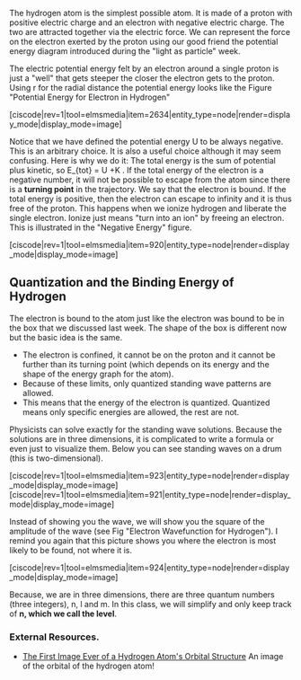 The hydrogen atom is the simplest possible atom. It is made of a proton with positive electric charge and an electron with negative electric charge. The two are attracted together via the electric force. We can represent the force on the electron exerted by the proton using our good friend the potential energy diagram introduced during the "light as particle" week.

The electric potential energy felt by an electron around a single proton is just a "well" that gets steeper the closer the electron gets to the proton. Using r for the radial distance the potential energy looks like the Figure "Potential Energy for Electron in Hydrogen"

[ciscode|rev=1|tool=elmsmedia|item=2634|entity_type=node|render=display_mode|display_mode=image]

Notice that we have defined the potential energy U to be always negative. This is an arbitrary choice. It is also a useful choice although it may seem confusing. Here is why we do it: The total energy is the sum of potential plus kinetic, so <lrn-math>E_{tot} = U +K</lrn-math> . If the total energy of the electron is a negative number, it will not be possible to escape from the atom since there is a **turning point** in the trajectory. We say that the electron is bound. If the total energy is positive, then the electron can escape to infinity and it is thus free of the proton. This happens when we ionize hydrogen and liberate the single electron. Ionize just means "turn into an ion" by freeing an electron. This is illustrated in the "Negative Energy" figure.

[ciscode|rev=1|tool=elmsmedia|item=920|entity_type=node|render=display_mode|display_mode=image]


## Quantization and the Binding Energy of Hydrogen 

The electron is bound to the atom just like the electron was bound to be in the box that we discussed last week. The shape of the box is different now but the basic idea is the same.

- The electron is confined, it cannot be on the proton and it cannot be further than its turning point (which depends on its energy and the shape of the energy graph for the atom).
- Because of these limits, only quantized standing wave patterns are allowed.
- This means that the energy of the electron is quantized. Quantized means only specific energies are allowed, the rest are not.

Physicists can solve exactly for the standing wave solutions. Because the solutions are in three dimensions, it is complicated to write a formula or even just to visualize them. Below you can see standing waves on a drum (this is two-dimensional).


[ciscode|rev=1|tool=elmsmedia|item=923|entity_type=node|render=display_mode|display_mode=image]
[ciscode|rev=1|tool=elmsmedia|item=921|entity_type=node|render=display_mode|display_mode=image]


Instead of showing you the wave, we will show you the square of the amplitude of the wave (see Fig "Electron Wavefunction for Hydrogen"). I remind you again that this picture shows you where the electron is most likely to be found, not where it is.

[ciscode|rev=1|tool=elmsmedia|item=924|entity_type=node|render=display_mode|display_mode=image]

Because, we are in three dimensions, there are three quantum numbers (three integers), n, l and m. In this class, we will simplify and only keep track of **n, which we call the level**.

### External Resources. 

- <a href="http://io9.com/the-first-image-ever-of-a-hydrogen-atoms-orbital-struc-509684901" target="_blank">The First Image Ever of a Hydrogen Atom's Orbital Structure</a>
An image of the orbital of the hydrogen atom!